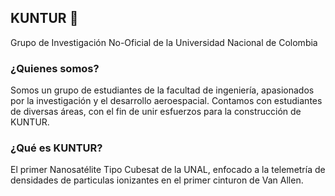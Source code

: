 ## KUNTUR 👋
Grupo de Investigación No-Oficial de la Universidad Nacional de Colombia 

### ¿Quienes somos?
Somos un grupo de estudiantes de la facultad de ingeniería, apasionados por la investigación y el desarrollo aeroespacial. Contamos con estudiantes de diversas áreas, con el fin de unir esfuerzos para la construcción de KUNTUR. 

### ¿Qué es KUNTUR?
El primer Nanosatélite Tipo Cubesat de la UNAL, enfocado a la telemetría de densidades de particulas ionizantes en el primer cinturon de Van Allen. 

<!--

**Here are some ideas to get you started:**

🙋‍♀️ A short introduction - what is your organization all about?
🌈 Contribution guidelines - how can the community get involved?
👩‍💻 Useful resources - where can the community find your docs? Is there anything else the community should know?
🍿 Fun facts - what does your team eat for breakfast?
🧙 Remember, you can do mighty things with the power of [Markdown](https://docs.github.com/github/writing-on-github/getting-started-with-writing-and-formatting-on-github/basic-writing-and-formatting-syntax)
-->
